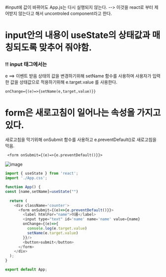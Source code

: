 
#input에 값이 바뀌어도 App.js는 다시 실행되지 않는다. --> 이것을 react로 부터 제어받지 않는다고 해서 uncontroled component라고 한다.

# input안의 내용이 useState의 상태값과 매칭되도록 맞추어 줘야함.

### !! input 태그에서는
e ==> 이벤트 받음 상태의 값을 변경하기위해 setName 함수를 사용하며
사용자가 입력한 값을 상태값으로 적용하기위해 e.target.value 를 사용한다.
```
onChange={(e)=>{setName(e,target,value)}}
```

# form은 새로고침이 일어나는 속성을 가지고 있다.
새로고침을 막기위해 onSubmit 함수를 사용하고 e.preventDefault()로 새로고침을 막음.

```
 <form onSubmit={(e)=>{e.preventDefault()}}>
```
![image](https://github.com/manbock/node.js/assets/145514177/d7bb07bc-a9f8-4b5c-9084-4bb77b44bed8)

```js
import { useState } from 'react';
import './App.css';

function App() {
const [name,setName]=useState("")
  
  return (
    <div className='counter'>
      <form onSubmit={(e)=>{e.preventDefault()}}>
        <label htmlFor="name">이름</label>
        <input type="text" id='name' name='name' value={name} 
        onChange={(e)=>{
          console.log(e.target.value)
          setName(e.target.value)
        }}/>
        <button>submit</button>
      </form>
    </div>
  );
}

export default App;
```
